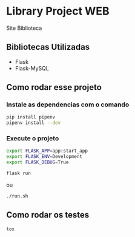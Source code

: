 # Library Project WEB
Site Biblioteca

## Bibliotecas Utilizadas
- Flask
- Flask-MySQL

## Como rodar esse projeto

### Instale as dependencias com o comando

```sh
pip install pipenv
pipenv install --dev
```

### Execute o projeto

```sh
export FLASK_APP=app:start_app
export FLASK_ENV=Development
export FLASK_DEBUG=True

flask run
```
ou
```sh
./run.sh
```

## Como rodar os testes
```sh
tox
```